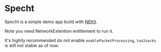# Specht

Specht is a simple demo app build with [NEKit](https://github.com/zhuhaow/NEKit).

Note you need NetworkExtention entitlement to run it.

It's highlly recommended do not enable `enablePacketProcessing`, `tun2socks` is still not stable as of now.
